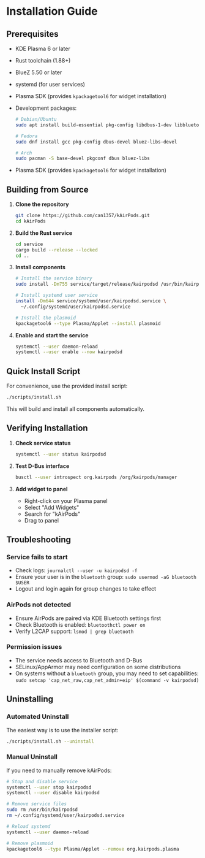 # Installation Guide

## Prerequisites

- KDE Plasma 6 or later
- Rust toolchain (1.88+)
- BlueZ 5.50 or later
- systemd (for user services)
- Plasma SDK (provides `kpackagetool6` for widget installation)
- Development packages:

  ```bash
  # Debian/Ubuntu
  sudo apt install build-essential pkg-config libdbus-1-dev libbluetooth-dev

  # Fedora
  sudo dnf install gcc pkg-config dbus-devel bluez-libs-devel

  # Arch
  sudo pacman -S base-devel pkgconf dbus bluez-libs
  ```

- Plasma SDK (provides `kpackagetool6` for widget installation)

## Building from Source

1. **Clone the repository**

   ```bash
   git clone https://github.com/can1357/kAirPods.git
   cd kAirPods
   ```

2. **Build the Rust service**

   ```bash
   cd service
   cargo build --release --locked
   cd ..
   ```

3. **Install components**

   ```bash
   # Install the service binary
   sudo install -Dm755 service/target/release/kairpodsd /usr/bin/kairpodsd

   # Install systemd user service
   install -Dm644 service/systemd/user/kairpodsd.service \
     ~/.config/systemd/user/kairpodsd.service

   # Install the plasmoid
   kpackagetool6 --type Plasma/Applet --install plasmoid
   ```

4. **Enable and start the service**
   ```bash
   systemctl --user daemon-reload
   systemctl --user enable --now kairpodsd
   ```

## Quick Install Script

For convenience, use the provided install script:

```bash
./scripts/install.sh
```

This will build and install all components automatically.

## Verifying Installation

1. **Check service status**

   ```bash
   systemctl --user status kairpodsd
   ```

2. **Test D-Bus interface**

   ```bash
   busctl --user introspect org.kairpods /org/kairpods/manager
   ```

3. **Add widget to panel**
   - Right-click on your Plasma panel
   - Select "Add Widgets"
   - Search for "kAirPods"
   - Drag to panel

## Troubleshooting

### Service fails to start

- Check logs: `journalctl --user -u kairpodsd -f`
- Ensure your user is in the `bluetooth` group: `sudo usermod -aG bluetooth $USER`
- Logout and login again for group changes to take effect

### AirPods not detected

- Ensure AirPods are paired via KDE Bluetooth settings first
- Check Bluetooth is enabled: `bluetoothctl power on`
- Verify L2CAP support: `lsmod | grep bluetooth`

### Permission issues

- The service needs access to Bluetooth and D-Bus
- SELinux/AppArmor may need configuration on some distributions
- On systems without a `bluetooth` group, you may need to set capabilities:
  `sudo setcap 'cap_net_raw,cap_net_admin+eip' $(command -v kairpodsd)`

## Uninstalling

### Automated Uninstall

The easiest way is to use the installer script:

```bash
./scripts/install.sh --uninstall
```

### Manual Uninstall

If you need to manually remove kAirPods:

```bash
# Stop and disable service
systemctl --user stop kairpodsd
systemctl --user disable kairpodsd

# Remove service files
sudo rm /usr/bin/kairpodsd
rm ~/.config/systemd/user/kairpodsd.service

# Reload systemd
systemctl --user daemon-reload

# Remove plasmoid
kpackagetool6 --type Plasma/Applet --remove org.kairpods.plasma
```
